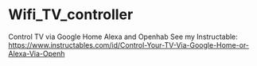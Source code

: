 # Wifi_TV_controller
Control TV via Google Home Alexa and Openhab
See my Instructable: https://www.instructables.com/id/Control-Your-TV-Via-Google-Home-or-Alexa-Via-Openh
